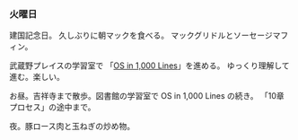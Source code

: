 ### 火曜日

建国記念日。
久しぶりに朝マックを食べる。
マックグリドルとソーセージマフィン。

武蔵野プレイスの学習室で
「[OS in 1,000 Lines](https://operating-system-in-1000-lines.vercel.app/ja/)」を進める。
ゆっくり理解して進む。楽しい。

お昼。吉祥寺まで散歩。図書館の学習室で OS in 1,000 Lines の続き。
「10章 プロセス」の途中まで。

夜。豚ロース肉と玉ねぎの炒め物。